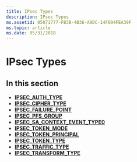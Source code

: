 ```yaml
---
title: IPsec Types
description: IPsec Types
ms.assetid: 05071777-FB3B-4B36-A9DC-14F004FEA39F
ms.topic: article
ms.date: 05/31/2018
---
```


# IPsec Types

## In this section

-   [**IPSEC\_AUTH\_TYPE**](/windows/desktop/api/Ipsectypes/ne-ipsectypes-ipsec_auth_type)
-   [**IPSEC\_CIPHER\_TYPE**](/windows/desktop/api/Ipsectypes/ne-ipsectypes-ipsec_cipher_type)
-   [**IPSEC\_FAILURE\_POINT**](/windows/desktop/api/Ipsectypes/ne-ipsectypes-ipsec_failure_point)
-   [**IPSEC\_PFS\_GROUP**](/windows/desktop/api/Ipsectypes/ne-ipsectypes-ipsec_pfs_group)
-   [**IPSEC\_SA\_CONTEXT\_EVENT\_TYPE0**](/windows/desktop/api/Ipsectypes/ne-ipsectypes-ipsec_sa_context_event_type0)
-   [**IPSEC\_TOKEN\_MODE**](/windows/desktop/api/Ipsectypes/ne-ipsectypes-ipsec_token_mode)
-   [**IPSEC\_TOKEN\_PRINCIPAL**](/windows/desktop/api/Ipsectypes/ne-ipsectypes-ipsec_token_principal)
-   [**IPSEC\_TOKEN\_TYPE**](/windows/desktop/api/Ipsectypes/ne-ipsectypes-ipsec_token_type)
-   [**IPSEC\_TRAFFIC\_TYPE**](/windows/desktop/api/Ipsectypes/ne-ipsectypes-ipsec_traffic_type)
-   [**IPSEC\_TRANSFORM\_TYPE**](/windows/desktop/api/Ipsectypes/ne-ipsectypes-ipsec_transform_type)

 

 




